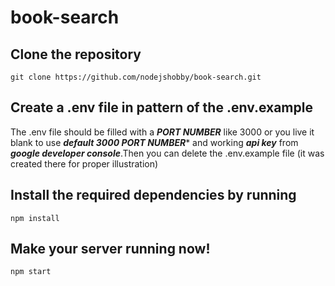 # book-search

## Clone the repository
```
git clone https://github.com/nodejshobby/book-search.git
```
## Create a .env file in pattern of the .env.example
The .env file should be filled with a ***PORT NUMBER*** like 3000 or you live it blank to use ***default 3000 PORT NUMBER**** and working ***api key*** from ***google developer console***.Then you can delete the .env.example file (it was created there for proper illustration)

## Install the required dependencies by running
```
npm install
```
## Make your server running now!
```
npm start
```

